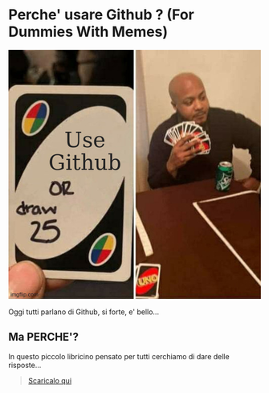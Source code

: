# Perche' usare Github ? (For Dummies With Memes)

![](https://github.com/EnricoBid/Perche-Usare-Github-For-Dummies-With-Memes/blob/master/img/79ksj5.jpg?raw=true)

Oggi tutti parlano di Github, si forte, e' bello...
## Ma PERCHE'?
In questo piccolo libricino pensato per tutti cerchiamo di dare delle risposte...
<blockquote class="trello-card"><a href="https:&#x2F;&#x2F;github.com&#x2F;EnricoBid&#x2F;Perche-Usare-Github-For-Dummies-With-Memes&#x2F;raw&#x2F;master&#x2F;Perche-Usare-Github-For-Dummies-With-Memes.pdf" target="_blank">Scaricalo qui</a></blockquote>
